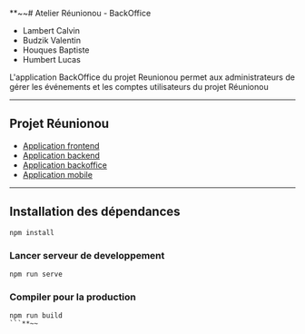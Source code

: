 **~~# Atelier Réunionou - BackOffice

- Lambert Calvin
- Budzik Valentin 
- Houques Baptiste
- Humbert Lucas

L'application BackOffice du projet Reunionou permet aux administrateurs de gérer les événements et 
les comptes utilisateurs du projet Réunionou

---

## Projet Réunionou

- [Application frontend](https://github.com/LucasHumbert/atelier2-front)
- [Application backend](https://github.com/LucasHumbert/atelier2-back)
- [Application backoffice](https://github.com/LucasHumbert/atelier2-backoffice)
- [Application mobile](https://github.com/LucasHumbert/atelier2-mobile)


---
## Installation des dépendances
```
npm install
```

### Lancer serveur de developpement
```
npm run serve
```

### Compiler pour la production
```
npm run build
```**~~
